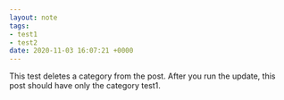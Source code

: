 ```yaml
---
layout: note
tags:
- test1
- test2
date: 2020-11-03 16:07:21 +0000
---
```


This test deletes a category from the post. After you run the update, this post should have only the category test1.
